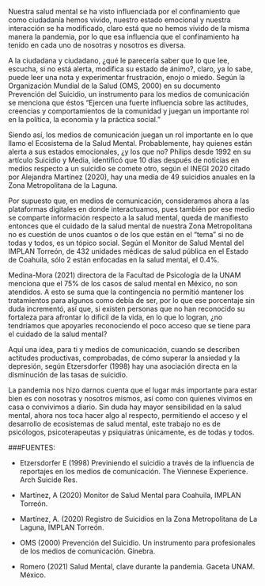 
Nuestra salud mental se ha visto influenciada por el confinamiento que como ciudadanía hemos vivido, nuestro estado emocional y nuestra interacción se ha modificado, claro está que no hemos vivido de la misma manera la pandemia, por lo que esa influencia que el confinamiento ha tenido en cada uno de nosotras y nosotros es diversa.

A la ciudadana y ciudadano, ¿qué le parecería saber que lo que lee, escucha, si no está alerta, modifica su estado de ánimo?, claro, ya lo sabe, puede leer una nota y experimentar frustración, enojo o miedo. Según la Organización Mundial de la Salud (OMS, 2000) en su documento Prevención del Suicidio, un instrumento para los medios de comunicación se menciona que éstos “Ejercen una fuerte influencia sobre las actitudes, creencias y comportamientos de la comunidad y juegan un importante rol en la política, la economía y la práctica social.”

Siendo así, los medios de comunicación juegan un rol importante en lo que llamo el Ecosistema de la Salud Mental. Probablemente, hay quienes están alerta a sus estados emocionales, ¿y los que no? Philips desde 1992 en su artículo Suicidio y Media, identificó que 10 días después de noticias en medios respecto a un suicidio se comete otro, según el INEGI 2020 citado por Alejandra Martínez (2020), hay una media de 49 suicidios anuales en la Zona Metropolitana de la Laguna.

Por supuesto que, en medios de comunicación, consideramos ahora a las plataformas digitales en donde interactuamos, pues también por ese medio se comparte información respecto a la salud mental, queda de manifiesto entonces que el cuidado de la salud mental de nuestra Zona Metropolitana no es cuestión de unos cuantos o de los que están en el “tema” si no de todas y todos, es un tópico social. Según el Monitor de Salud Mental del IMPLAN Torreón, de 432 unidades médicas de salud pública en el Estado de Coahuila, sólo 2 están enfocadas en la salud mental, el 0.4%.

Medina-Mora (2021) directora de la Facultad de Psicología de la UNAM menciona que el 75% de los casos de salud mental en México, no son atendidos. A esto se suma que la contingencia no permitió mantener los tratamientos para algunos como debía de ser, por lo que ese porcentaje sin duda incrementó, así que, si existen personas que no han reconocido su fortaleza para afrontar lo difícil de la vida, en lo que lo logran, ¿no tendríamos que apoyarles reconociendo el poco acceso que se tiene para el cuidado de la salud mental?

Aquí una idea, para ti y medios de comunicación, cuando se describen actitudes productivas, comprobadas, de cómo superar la ansiedad y la depresión, según Etzersdorfer (1998) hay una asociación directa en la disminución de las tasas de suicidio.

La pandemia nos hizo darnos cuenta que el lugar más importante para estar bien es con nosotras y nosotros mismos, así como con quienes vivimos en casa o convivimos a diario. Sin duda hay mayor sensibilidad en la salud mental, ahora nos toca hacer algo al respecto, permitiendo el acceso y el desarrollo de ecosistemas de salud mental, este trabajo no es de psicólogos, psicoterapeutas y psiquiatras únicamente, es de todas y todos.





###FUENTES:

- Etzersdorfer E (1998) Previniendo el suicidio a través de la influencia de reportajes en los medios de comunicación. The Viennese Experience. Arch Suicide Res.

- Martínez, A (2020) Monitor de Salud Mental para Coahuila, IMPLAN Torreón.

- Martínez, A. (2020) Registro de Suicidios en la Zona Metropolitana de La Laguna, IMPLAN Torreón.

- OMS (2000) Prevención del Suicidio. Un instrumento para profesionales de los medios de comunicación. Ginebra.

- Romero (2021) Salud Mental, clave durante la pandemia. Gaceta UNAM. México.
